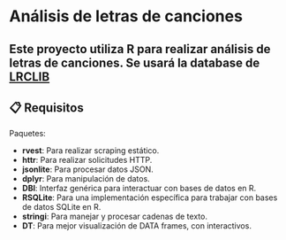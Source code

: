 # Análisis de letras de canciones

Este proyecto utiliza R para realizar análisis de letras de canciones. Se usará la database de [LRCLIB](https://lrclib.net/db-dumps)
---

## 📋 Requisitos

Paquetes:

- **rvest**: Para realizar scraping estático.
- **httr**: Para realizar solicitudes HTTP.
- **jsonlite**: Para procesar datos JSON.
- **dplyr**: Para manipulación de datos.
- **DBI**: Interfaz genérica para interactuar con bases de datos en R.
- **RSQLite**: Para una implementación específica para trabajar con bases de datos SQLite en R.
- **stringi**: Para manejar y procesar cadenas de texto.
- **DT**: Para mejor visualización de DATA frames, con interactivos.

